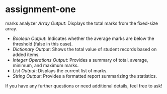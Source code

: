 # assignment-one
marks analyzer
*Array Output*: Displays the total marks from the fixed-size array.
- *Boolean Output*: Indicates whether the average marks are below the threshold (false in this case).
- *Dictionary Output*: Shows the total value of student records based on added items.
- *Integer Operations Output*: Provides a summary of total, average, minimum, and maximum marks.
- *List Output*: Displays the current list of marks.
- *String Output*: Provides a formatted report summarizing the statistics.

If you have any further questions or need additional details, feel free to ask!

